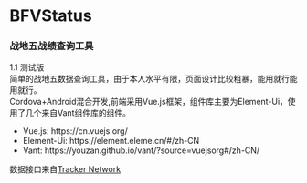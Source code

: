 # BFVStatus
### 战地五战绩查询工具
1.1 测试版<br>
简单的战地五数据查询工具，由于本人水平有限，页面设计比较粗暴，能用就行能用就行。 <br>
Cordova+Android混合开发,前端采用Vue.js框架，组件库主要为Element-Ui，使用了几个来自Vant组件库的组件。<br>
<ul>
  <li>Vue.js: https://cn.vuejs.org/ </li>
  <li>Element-Ui: https://element.eleme.cn/#/zh-CN </li>
  <li>Vant: https://youzan.github.io/vant/?source=vuejsorg#/zh-CN/ </li>
  </ul>
<p>数据接口来自<a href="https://tracker.gg/">Tracker Network</a></p>
